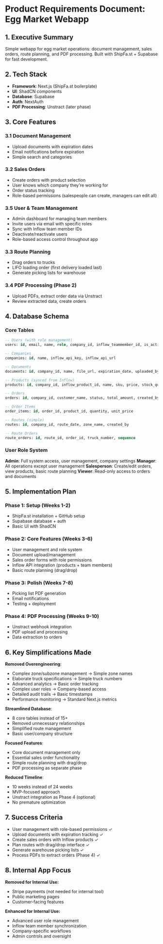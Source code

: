 # Product Requirements Document: Egg Market Webapp

## 1. Executive Summary

Simple webapp for egg market operations: document management, sales orders, route planning, and PDF processing. Built with ShipFa.st + Supabase for fast development.

## 2. Tech Stack

- **Framework**: Next.js (ShipFa.st boilerplate)
- **UI**: ShadCN components
- **Database**: Supabase
- **Auth**: NextAuth
- **PDF Processing**: Unstract (later phase)

## 3. Core Features

### 3.1 Document Management
- Upload documents with expiration dates
- Email notifications before expiration
- Simple search and categories

### 3.2 Sales Orders
- Create orders with product selection
- User knows which company they're working for
- Order status tracking
- Role-based permissions (salespeople can create, managers can edit all)

### 3.5 User & Team Management
- Admin dashboard for managing team members
- Invite users via email with specific roles
- Sync with Inflow team member IDs
- Deactivate/reactivate users
- Role-based access control throughout app

### 3.3 Route Planning
- Drag orders to trucks
- LIFO loading order (first delivery loaded last)
- Generate picking lists for warehouse

### 3.4 PDF Processing (Phase 2)
- Upload PDFs, extract order data via Unstract
- Review extracted data, create orders

## 4. Database Schema

### Core Tables
```sql
-- Users (with role management)
users: id, email, name, role, company_id, inflow_teammember_id, is_active

-- Companies
companies: id, name, inflow_api_key, inflow_api_url

-- Documents
documents: id, company_id, name, file_url, expiration_date, uploaded_by

-- Products (synced from Inflow)
products: id, company_id, inflow_product_id, name, sku, price, stock_quantity

-- Orders
orders: id, company_id, customer_name, status, total_amount, created_by

-- Order Items
order_items: id, order_id, product_id, quantity, unit_price

-- Routes (simple)
routes: id, company_id, route_date, zone_name, created_by

-- Route Orders
route_orders: id, route_id, order_id, truck_number, sequence
```

### User Role System
**Admin**: Full system access, user management, company settings
**Manager**: All operations except user management
**Salesperson**: Create/edit orders, view products, basic route planning
**Viewer**: Read-only access to orders and documents

## 5. Implementation Plan

### Phase 1: Setup (Weeks 1-2)
- ShipFa.st installation + GitHub setup
- Supabase database + auth
- Basic UI with ShadCN

### Phase 2: Core Features (Weeks 3-6)
- User management and role system
- Document upload/management
- Sales order forms with role permissions
- Inflow API integration (products + team members)
- Basic route planning (drag/drop)

### Phase 3: Polish (Weeks 7-8)
- Picking list PDF generation
- Email notifications
- Testing + deployment

### Phase 4: PDF Processing (Weeks 9-10)
- Unstract webhook integration
- PDF upload and processing
- Data extraction to orders

## 6. Key Simplifications Made

**Removed Overengineering**:
- Complex zone/subzone management → Simple zone names
- Elaborate truck specifications → Simple truck numbers
- Advanced analytics → Basic order tracking
- Complex user roles → Company-based access
- Detailed audit trails → Basic timestamps
- Performance monitoring → Standard Next.js metrics

**Streamlined Database**:
- 8 core tables instead of 15+
- Removed unnecessary relationships
- Simplified route management
- Basic user/company structure

**Focused Features**:
- Core document management only
- Essential sales order functionality
- Simple route planning with drag/drop
- PDF processing as separate phase

**Reduced Timeline**:
- 10 weeks instead of 24 weeks
- MVP-focused approach
- Unstract integration as Phase 4 (optional)
- No premature optimization

## 7. Success Criteria

- User management with role-based permissions ✓
- Upload documents with expiration tracking ✓
- Create sales orders with Inflow products ✓
- Plan routes with drag/drop interface ✓
- Generate warehouse picking lists ✓
- Process PDFs to extract orders (Phase 4) ✓

## 8. Internal App Focus

**Removed for Internal Use:**
- Stripe payments (not needed for internal tool)
- Public marketing pages
- Customer-facing features

**Enhanced for Internal Use:**
- Advanced user role management
- Inflow team member synchronization
- Company-specific workflows
- Admin controls and oversight